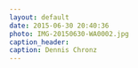 ```yaml
---
layout: default
date: 2015-06-30 20:40:36
photo: IMG-20150630-WA0002.jpg
caption_header:  
caption: Dennis Chronz
---
```

